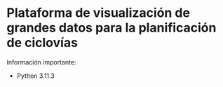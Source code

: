 # Plataforma de visualización de grandes datos para la planificación de ciclovías

Información importante:
- Python 3.11.3
